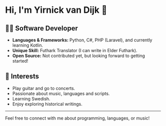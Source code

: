 # Hi, I'm Yirnick van Dijk 👋

## 👨‍💻 Software Developer

- **Languages & Frameworks:** Python, C#, PHP (Laravel), and currently learning Kotlin.
- **Unique Skill:** Futhark Translator (I can write in Elder Futhark).
- **Open Source:** Not contributed yet, but looking forward to getting started!

## 🎸 Interests

- Play guitar and go to concerts.
- Passionate about music, languages and scripts.
- Learning Swedish.
- Enjoy exploring historical writings.

---

Feel free to connect with me about programming, languages, or music!
